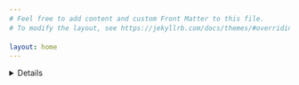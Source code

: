 ```yaml
---
# Feel free to add content and custom Front Matter to this file.
# To modify the layout, see https://jekyllrb.com/docs/themes/#overriding-theme-defaults

layout: home
---
```

<details>
    <h2><summary>Personality Assessments</summary></h2>
        <h3>Myers–Briggs Type Indicator: ENTJ-A</h3>
        <img src="assets/ENTJ Personality (Commander) 16Personalities.png" alt="81% Extraverted, 81% Intuitive, 67% Thinking, 69% Judging, 89% Assertive">
</details>